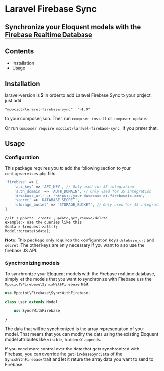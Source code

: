 # Laravel Firebase Sync
## Synchronize your Eloquent models with the [Firebase Realtime Database](https://firebase.google.com/docs/database/)


## Contents

- [Installation](#installation)
- [Usage](#usage)

<a name="installation" />

## Installation
laravel-version is **5**
In order to add Laravel Firebase Sync to your project, just add

    "mpociot/laravel-firebase-sync": "~1.0"

to your composer.json. Then run `composer install` or `composer update`.

Or run `composer require mpociot/laravel-firebase-sync ` if you prefer that.


<a name="usage" />

## Usage

### Configuration

This package requires you to add the following section to your `config/services.php` file:

```php
'firebase' => [
    'api_key' => 'API_KEY', // Only used for JS integration
    'auth_domain' => 'AUTH_DOMAIN', // Only used for JS integration
    'database_url' => 'https://your-database-at.firebaseio.com',
    'secret' => 'DATABASE_SECRET',
    'storage_bucket' => 'STORAGE_BUCKET', // Only used for JS integration
]
```
```
//it supports  create ,update,get,remove/delete
example:- use the queries like this
$data = $request->all();
Model::create($data);
```

**Note**: This package only requires the configuration keys `database_url` and `secret`. The other keys are only necessary if you want to also use the firebase JS API. 

### Synchronizing models

To synchronize your Eloquent models with the Firebase realtime database, simply let the models that you want to synchronize with Firebase use the `Mpociot\Firebase\SyncsWithFirebase` trait.

```php
use Mpociot\Firebase\SyncsWithFirebase;

class User extends Model {

    use SyncsWithFirebase;

}
```

The data that will be synchronized is the array representation of your model. That means that you can modify the data using the existing Eloquent model attributes like `visible`, `hidden` or `appends`.

If you need more control over the data that gets synchronized with Firebase, you can override the `getFirebaseSyncData` of the `SyncsWithFirebase` trait and let it return the array data you want to send to Firebase.


<a name="license" />

